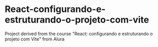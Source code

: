 # React-configurando-e-estruturando-o-projeto-com-vite
 Project derived from the course "React: configurando e estruturando o projeto com Vite" from Alura
